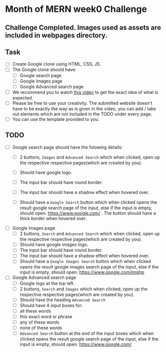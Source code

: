 # Month of MERN week0 Challenge

## Challenge Completed. Images used as assets are included in webpages directory.

## Task
- [ ] Create  Google clone using HTML, CSS, JS.
- [ ] The Google clone should have:
  - [ ] Google search page
  - [ ] Google Images page
  - [ ] Google  Advanced search page
- [ ] We recommend you to watch [this video](https://drive.google.com/drive/folders/1-LZKpPATCi94Rlms4gCX2UiIBAwWpgsh?usp=sharing) to get the exact idea of what is expected.
- [ ] Please be free to use your creativity. The submitted website doesn't have to be exactly the way as is given in the video, you can add / take out elements which are not included in the TODO under every page.  
- [ ] You can use the template provided to you.  

## TODO

- [ ] Google search page should have the folowing details:
  - [ ]  2 buttons, ```Images``` and ```Advanced Search``` which when clicked, open up the respective respective pages(which are created by you).
  - [ ]  Should have google logo.
  - [ ]  The input bar should have round border. 
  - [ ]  The input bar should have a shadow effect when hovered over.
  - [ ]  Should have a ```Google Search``` button which when clicked opens the result google search page of the input, else if the input is empty, should open: https://www.google.com/ . The button should have a thick border when hovered over.
 

- [ ] Google Images page
  - [ ] 2 buttons, ```Search``` and ```Advanced Search``` which when clicked, open up the respective respective pages(which are created by you).
  - [ ]  Should have google images logo.
  - [ ]  The input bar should have round border. 
  - [ ]  The input bar should have a shadow effect when hovered over.
  - [ ]  Should have a ```Google Images Search``` button which when clicked opens the result google images search page of the input, else if the input is empty, should open: https://www.google.com/imghp

- [ ] Google  Advanced search page
  - [ ] Google logo at the top left.
  - [ ]  2 buttons, ```Search``` and ```Images``` which when clicked, open up the respective respective pages(which are created by you).
  - [ ]  Should have the heading ```Advanced Search```
  - [ ]  Should have 4 input boxes for:
    - [ ] all these words
    - [ ] this exact word or phrase
    - [ ] any of these words
    - [ ] none of these words
  - [ ]  ```Advanced Search``` button at the end of the input boxes which when clicked opens the result google search page of the input, else if the input is empty, should open: https://www.google.com/
